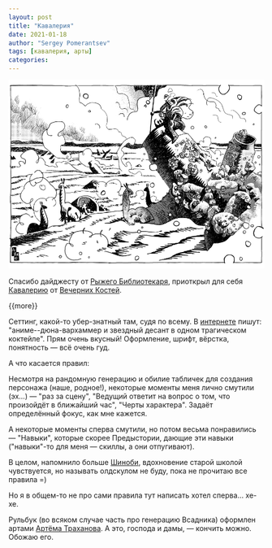 ```yaml
---
layout: post
title: "Кавалерия"
date: 2021-01-18
author: "Sergey Pomerantsev"
tags: [кавалерия, арты]
categories:
---
```


![](/assets/images/CAVALRY.jpg)

Спасибо дайджесту от [Рыжего Библиотекаря](https://vk.com/red_librarian), приоткрыл для себя [Кавалерию](https://vk.com/search?c%5Bq%5D=%23%D0%9A%D0%B0%D0%B2%D0%B0%D0%BB%D0%B5%D1%80%D0%B8%D1%8F%20%23KostiPublishing&c%5Bsection%5D=statuses&w=wall-139382341_12894) от [Вечерних Костей](https://vk.com/vecherniyekosti).

{{more}}

Сеттинг, какой-то убер-знатный там, судя по всему. В [интернете](https://vk.com/wall-94204710_2031) пишут: "аниме--дюна-вархаммер и звездный десант в одном трагическом коктейле". Прям очень вкусный! Оформление, шрифт, вёрстка, понятность — всё очень гуд.

А что касается правил:

Несмотря на рандомную генерацию и обилие табличек для создания персонажа (наше, родное!), некоторые моменты меня лично смутили (эх...) — "раз за сцену", "Ведущий ответит на вопрос о том, что произойдёт в ближайший час", "Черты характера". Задаёт определённый фокус, как мне кажется.

А некоторые моменты сперва смутили, но потом весьма понравились — "Навыки", которые скорее Предыстории, дающие эти навыки ("навыки"-то для меня — скиллы, а они отпугивают).

В целом, напомнило больше [Шиноби](https://vk.com/osrtd?w=wall-192439924_541), вдохновение старой школой чувствуется, но называть олдскулом не буду, пока не прочитаю все правила =)

Но я в общем-то не про сами правила тут написать хотел сперва... хе-хе.

Рульбук (во всяком случае часть про генерацию Всадника) оформлен артами [Артёма Траханова](https://vk.com/ohotnig). А это, господа и дамы, — кончить можно. Обожаю его.
